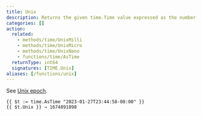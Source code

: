 ```yaml
---
title: Unix
description: Returns the given time.Time value expressed as the number of seconds elapsed since January 1, 1970 UTC. 
categories: []
action:
  related:
    - methods/time/UnixMilli
    - methods/time/UnixMicro
    - methods/time/UnixNano
    - functions/time/AsTime
  returnType: int64
  signatures: [TIME.Unix]
aliases: [/functions/unix]
---
```


See [Unix epoch](https://en.wikipedia.org/wiki/Unix_time).

```go-html-template
{{ $t := time.AsTime "2023-01-27T23:44:58-08:00" }}
{{ $t.Unix }} → 1674891898
```
